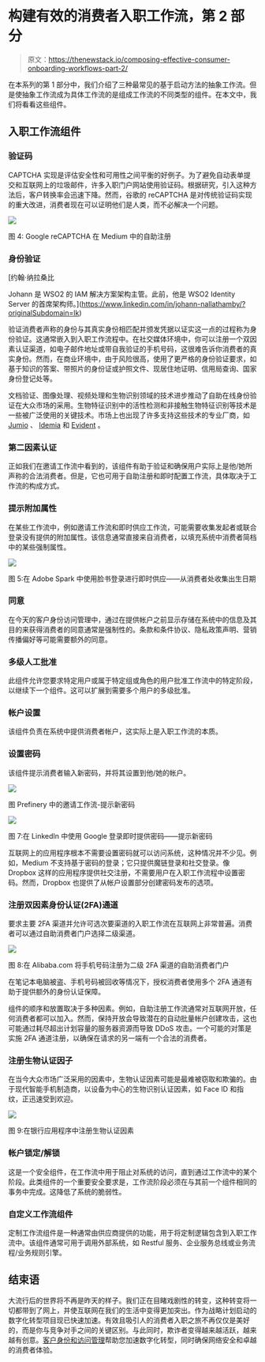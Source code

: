# 构建有效的消费者入职工作流，第 2 部分

> 原文：<https://thenewstack.io/composing-effective-consumer-onboarding-workflows-part-2/>

在本系列的第 1 部分中，我们介绍了三种最常见的基于启动方法的抽象工作流。但是使抽象工作流成为具体工作流的是组成工作流的不同类型的组件。在本文中，我们将看看这些组件。

## 入职工作流组件

### 验证码

CAPTCHA 实现是评估安全性和可用性之间平衡的好例子。为了避免自动表单提交和互联网上的垃圾邮件，许多入职门户网站使用验证码。根据研究，引入这种方法后，客户转换率会迅速下降。然而，谷歌的 reCAPTCHA 是对传统验证码实现的重大改进，消费者现在可以证明他们是人类，而不必解决一个问题。

![](img/41df27f4fd6bb9c00ab06709465819fc.png)

图 4: Google reCAPTCHA 在 Medium 中的自助注册

### 身份验证

 [约翰·纳拉桑比

Johann 是 WSO2 的 IAM 解决方案架构主管。此前，他是 WSO2 Identity Server 的首席架构师。](https://www.linkedin.com/in/johann-nallathamby/?originalSubdomain=lk) 

验证消费者声称的身份与其真实身份相匹配并颁发凭据以证实这一点的过程称为身份验证。这通常嵌入到入职工作流程中。在社交媒体环境中，你可以注册一个双因素认证渠道，如电子邮件地址或带自我验证的手机号码，这很难告诉你消费者的真实身份。然而，在商业环境中，由于风险很高，使用了更严格的身份验证要求，如基于知识的答案、带照片的身份证或护照文件、现居住地证明、信用局查询、国家身份登记处等。

文档验证、图像处理、视频处理和生物识别领域的技术进步推动了自助在线身份验证在大众市场的采用。生物特征识别中的活性检测和非接触生物特征识别等技术是一些被广泛使用的关键技术。市场上也出现了许多支持这些技术的专业厂商，如 [Jumio](https://www.jumio.com/) 、 [Idemia](https://www.idemia.com/) 和 [Evident](https://www.evidentid.com/) 。

### 第二因素认证

正如我们在邀请工作流中看到的，该组件有助于验证和确保用户实际上是他/她所声称的合法消费者。但是，它也可用于自助注册和即时配置工作流，具体取决于工作流的构成方式。

### 提示附加属性

在某些工作流中，例如邀请工作流和即时供应工作流，可能需要收集发起者或联合登录没有提供的附加属性。该信息通常直接来自消费者，以填充系统中消费者简档中的某些强制属性。

![](img/cc71ef4e35660e57f86e0409063a8f74.png)

图 5:在 Adobe Spark 中使用脸书登录进行即时供应——从消费者处收集出生日期

### 同意

在今天的客户身份访问管理中，通过在提供帐户之前显示存储在系统中的信息及其目的来获得消费者的同意通常是强制性的。条款和条件协议、隐私政策声明、营销传播偏好等可能需要额外的同意。

### 多级人工批准

此组件允许您要求特定用户或属于特定组或角色的用户批准工作流中的特定阶段，以继续下一个组件。这可以扩展到需要多个用户的多级批准。

### 帐户设置

该组件负责在系统中提供消费者帐户，这实际上是入职工作流的本质。

### 设置密码

该组件提示消费者输入新密码，并将其设置到他/她的帐户。

![](img/0acb9c6b792345122a14c2f39d937300.png)

图 Prefinery 中的邀请工作流-提示新密码

![](img/aee115282f8fa8dec6331b968297b9c5.png)

图 7:在 LinkedIn 中使用 Google 登录即时提供密码——提示新密码

互联网上的应用程序根本不需要设置密码就可以访问系统，这种情况并不少见。例如，Medium 不支持基于密码的登录；它只提供魔链登录和社交登录。像 Dropbox 这样的应用程序提供社交注册，不需要用户在入职工作流程中设置密码。然而，Dropbox 也提供了从帐户设置部分创建密码发布的选项。

### 注册双因素身份认证(2FA)通道

要求主要 2FA 渠道并允许可选次要渠道的入职工作流在互联网上非常普遍。消费者可以通过自助消费者门户选择二级渠道。

![](img/5c72458343963a99e7d2066c1ee9f79e.png)

图 8:在 Alibaba.com 将手机号码注册为二级 2FA 渠道的自助消费者门户

在笔记本电脑被盗、手机号码被回收等情况下，授权消费者使用多个 2FA 通道有助于提供额外的身份认证保障。

组件的顺序和放置取决于多种因素。例如，自助注册工作流通常对互联网开放，任何消费者都可以加入。然而，保持开放会导致潜在的自动批量帐户创建攻击，这也可能通过耗尽超出计划容量的服务器资源而导致 DDoS 攻击。一个可能的对策是实施 2FA 通道注册，以确保在请求的另一端有一个合法的消费者。

### 注册生物认证因子

在当今大众市场广泛采用的因素中，生物认证因素可能是最难被窃取和欺骗的。由于现代智能手机制造商，以设备为中心的生物识别认证因素，如 Face ID 和指纹，正迅速受到欢迎。

![](img/94d18cd207f8db85749fc6a7de2111b4.png)

图 9:在银行应用程序中注册生物认证因素

### 帐户锁定/解锁

这是一个安全组件，在工作流中用于阻止对系统的访问，直到通过工作流中的某个阶段。此类组件的一个重要安全要求是，工作流阶段必须在与其前一个组件相同的事务中完成。这降低了系统的脆弱性。

### 自定义工作流组件

定制工作流组件是一种通常由供应商提供的功能，用于将定制逻辑包含到入职工作流中。该组件通常可用于调用外部系统，如 Restful 服务、企业服务总线或业务流程/业务规则引擎。

## 结束语

大流行后的世界将不再是昨天的样子。我们正在目睹戏剧性的转变，这种转变将一切都带到了网上，并使互联网在我们的生活中变得更加突出。作为战略计划启动的数字化转型项目现已快速加速。有效且吸引人的消费者入职之旅不再仅仅是美好的，而是你与竞争对手之间的关键区别。与此同时，欺诈者变得越来越活跃，越来越有创意。[客户身份和访问管理](https://wso2.com/solutions/ciam/)帮助您加速数字化转型，同时确保网络安全和卓越的消费者体验。

<svg xmlns:xlink="http://www.w3.org/1999/xlink" viewBox="0 0 68 31" version="1.1"><title>Group</title> <desc>Created with Sketch.</desc></svg>